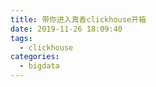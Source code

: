 ```yaml
---
title: 带你进入真香clickhouse开箱
date: 2019-11-26 18:09:40
tags:
  - clickhouse
categories:
  - bigdata
---
```


